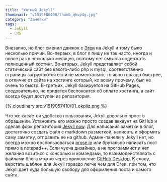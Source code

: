 ```yaml
---
title: "Уютный Jekyll"
thumbnail: "v1519580490/thumb_qkvp4g.jpg"
category: "Заметки"
tags:
  - Jekyll
  - CMS
---
```


Внезапно, но блог сменил движок с [Эгеи][1] на Jekyll и тому было несколько причин. Во-первых, в блог я пишу не так часто, иногда и вовсе раз в несколько месяцев, поэтому нет смысла содержать полноценный хостинг. Во-вторых, Jekyll представляет собой статический сайт без какого-либо php и mysql, соответственно страницы загружаются если не моментально, то явно гораздо быстрее, в отличие от сайта на хостинге который, ко всему прочему, был не очень то быстр. В-третьих, Jekyll базируется на GitHub Pages, следовательно, не придется беспокоится об оплате хостинга, а сайт всегда будет доступен из репозитория.

<!-- more -->

{% cloudinary src:v1519057410/01_okpiiz.png %}

Что же касается удобства пользования, Jekyll довольно прост в обращении. Установить его можно просто создав аккаунт на GitHub и сделав форк репозитория [Jekyll now][2]. Для написания заметки в блог, достаточно создать файл с markdown разметкой, написать и оформить саму заметку, отправить ее на github. Админ-панели у Jekyll нет, но всегда можно воспользоваться [prose.io][3] или брутально написать пост прямо в notepad++. Если чукча дизайнер, а не программист и нет желания возиться с консолью и командами, то взаимодействовать с файлами блога можно через приложение [GitHub Desktop][4]. К слову, верстать шаблон для Jekyll гораздо легче чем для Эгеи, при том, что Jekyll дает куда большую свободу для оформления поста и самого сайта.

[1]:  /blog/egeya/
[2]:  https://github.com/barryclark/jekyll-now
[3]:  http://prose.io
[4]:  https://desktop.github.com/